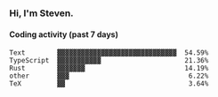 ### Hi, I'm Steven.

#### Coding activity (past 7 days)
```
Text        ▓▓▓▓▓▓▓▓▓▓▓▓▓▓▓▓▓▓▓▓▓▓▓▓▓▓▓▓▓▓  54.59%
TypeScript  ▓▓▓▓▓▓▓▓▓▓▓                     21.36%
Rust        ▓▓▓▓▓▓▓                         14.19%
other       ▓▓▓                              6.22%
TeX         ▓▓                               3.64%
```
